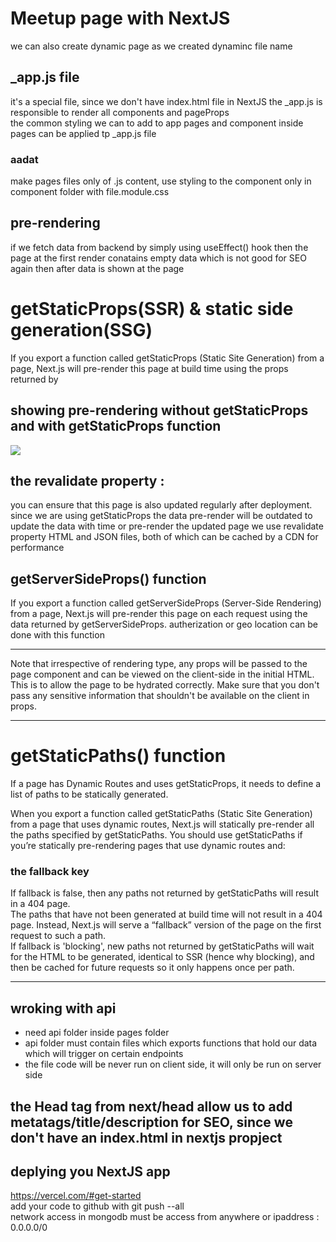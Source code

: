# Meetup page with NextJS

we can also create dynamic page as we created dynaminc file name 

## _app.js file
it's a special file, since we don't have index.html file in NextJS the _app.js is responsible to render all components and pageProps
<br>
the common styling we can to add to app pages and component inside pages can be applied tp _app.js file

### aadat
make pages files only of .js content, use styling to the component only in component folder with file.module.css

## pre-rendering 
if we fetch data from backend by simply using useEffect() hook then the page at the first render conatains empty data which is not good for SEO again then after data is shown at the page

# getStaticProps(SSR) & static side generation(SSG)
If you export a function called getStaticProps (Static Site Generation) from a page, Next.js will pre-render this page at build time using the props returned by


## showing pre-rendering without getStaticProps and with getStaticProps function
![](public/showing%20pre-rendering.png)

## the revalidate property :
you can ensure that this page is also updated regularly after deployment.
<br>
since we are using getStaticProps the data pre-render will be outdated to update the data with time or pre-render the updated page  we use revalidate property
HTML and JSON files, both of which can be cached by a CDN for performance

## getServerSideProps() function
If you export a function called getServerSideProps (Server-Side Rendering) from a page, Next.js will pre-render this page on each request using the data returned by getServerSideProps.
autherization or geo location can be done with this function

<hr>
Note that irrespective of rendering type, any props will be passed to the page component and can be viewed on the client-side in the initial HTML. This is to allow the page to be hydrated correctly. Make sure that you don't pass any sensitive information that shouldn't be available on the client in props.
<hr>

# getStaticPaths() function
If a page has Dynamic Routes and uses getStaticProps, it needs to define a list of paths to be statically generated.

When you export a function called getStaticPaths (Static Site Generation) from a page that uses dynamic routes, Next.js will statically pre-render all the paths specified by getStaticPaths.
You should use getStaticPaths if you’re statically pre-rendering pages that use dynamic routes and:
<br>

### the fallback key 
If fallback is false, then any paths not returned by getStaticPaths will result in a 404 page.
<br>
The paths that have not been generated at build time will not result in a 404 page. Instead, Next.js will serve a “fallback” version of the page on the first request to such a path.
<br>
If fallback is 'blocking', new paths not returned by getStaticPaths will wait for the HTML to be generated, identical to SSR (hence why blocking), and then be cached for future requests so it only happens once per path.



<hr>

## wroking with api
* need api folder inside pages folder
* api folder must contain files which exports functions that hold our data which will trigger on certain endpoints
* the file code will be never run on client side, it will only be run on server side

## the Head tag from next/head allow us to add metatags/title/description for SEO, since we don't have an index.html in nextjs propject

## deplying you NextJS app
https://vercel.com/#get-started
<br>
add your code to github with git push --all
<br>
network access in mongodb must be access from anywhere or ipaddress : 0.0.0.0/0  
